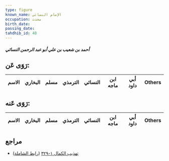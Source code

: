 ```yaml
---
type: figure
known_name: الإمام النسائي
occupation: محدث
birth_date:
passing_date:
tahdhib_id: 48
---
```

##### أحمد بن شعيب بن علي أبو عبد الرحمن النسائي

## رَوَى عَن:
| الاسم | البخاري | مسلم | الترمذي | النسائي | ابن ماجه | أبي داود | Others |
| ----- | ------- | ---- | ------- | ------- | -------- | -------- | ------ |
## رَوَى عَنه:
| الاسم | البخاري | مسلم | الترمذي | النسائي | ابن ماجه | أبي داود | Others |
| ----- | ------- | ---- | ------- | ------- | -------- | -------- | ------ |
## مراجع
- [تهذيب الكمال ١-٣٢٩](obsidian://open?vault=Tahdhib-al-Kamal&file=Figures/٤٨-أحمد%20بن%20شعيب%20بن%20علي%20أبو%20عبد%20الرحمن%20النسائي) ([رابط الشاملة](https://shamela.ws/book/3722/328))